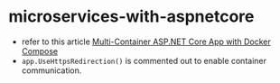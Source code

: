 # microservices-with-aspnetcore

* refer to this article
    [Multi-Container ASP.NET Core App with Docker Compose](https://www.yogihosting.com/docker-compose-aspnet-core/)
* `app.UseHttpsRedirection()` is commented out to enable container communication.
